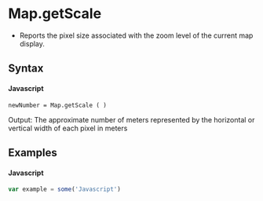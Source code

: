 # Map.getScale
- Reports the pixel size associated with the zoom level of the current map display.

## Syntax

#### Javascript
```
newNumber = Map.getScale ( )
```
Output: The approximate number of meters represented by the horizontal or vertical width of each pixel in meters

## Examples

#### Javascript
```javascript
var example = some('Javascript')
```
